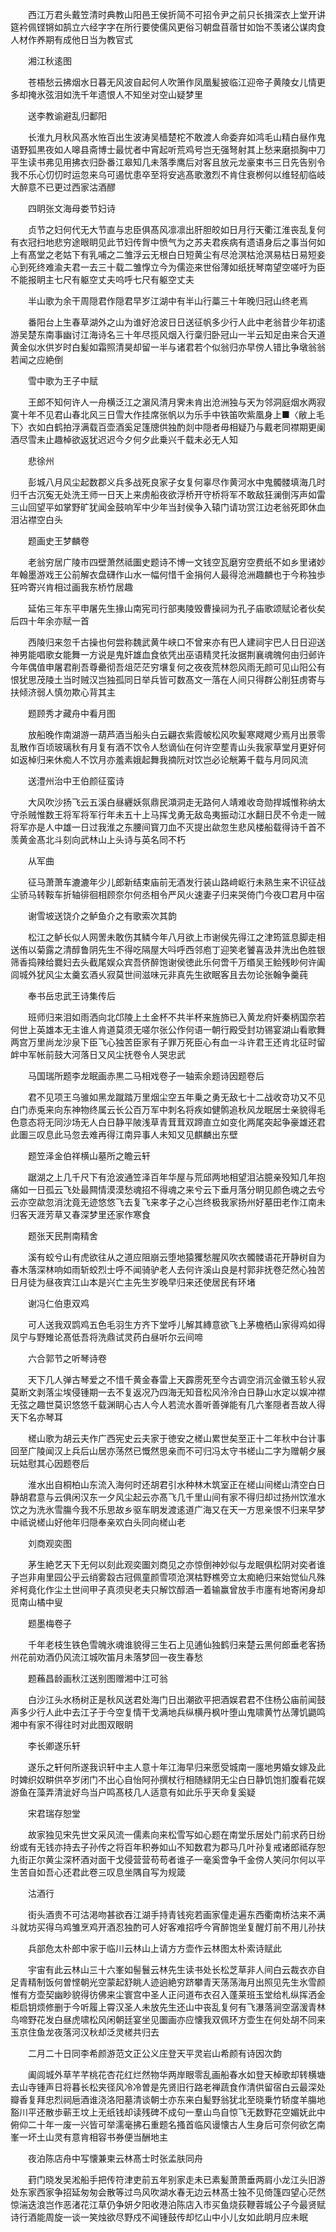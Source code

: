 <!-- { "loadSidebar": true } -->
　　西江万君头戴笠清时典教山阳邑王侯折简不可招令尹之前只长揖深衣上堂开讲筵衿佩铿锵如鹄立六经字字在所行要使儒风更俗习朝盘苜蓿甘如饴不羡诸公谋肉食人材作养期有成他日当为教官式

　　湘江秋逺图

　　苍梧愁云拂烟水日暮无风波自起何人吹箫作凤凰髪披临江迎帝子黄陵女儿情更多却掩氷弦泪如洗千年遗恨人不知坐对空山疑梦里

　　送李教谕避乱归鄱阳

　　长淮九月秋风髙水恠百出生波涛吴樯楚柁不敢渡人命委弃如鸿毛山精白昼作鬼语野狐黒夜如人嗥县斋博士最忧者中宵起听荒鸡号岂无强弩射其上愁来磨损胸中刀平生读书弗见用拂衣归卧番江皋知几未落季鹰后对客且放元龙豪束书三日先告别令我不乐心忉忉时运忽来乌可遏忧患卒至将安逃髙歌激烈不肯住衰栁何以维轻舠临岐大醉意不已更过西家沽酒醪

　　四眀张文海母娄节妇诗

　　贞节之妇何代无大节直与忠臣俱髙风凛凛出肝胆皎如日月行天衢江淮丧乱复何有衣冠扫地悲穷途眼眀见此节妇传胷中愤气为之苏夫君疾病有遗语身后之事当何如上有髙堂之老姑下有乳哺之二雏浮云无根白日短黄尘有尽沧溟枯沧溟易枯日易短妾心到死终难渝夫君一去三十载二雏惸立今为儒迩来世俗薄如纸抚琴南望空嗟吁为臣不能报眀主七尺有躯空丈夫呜呼七尺有躯空丈夫

　　半山歌为余干周隠君作隠君早岁江湖中有半山行藁三十年晚归冠山终老焉

　　番阳台上生春草湖外之山为谁好沧波日日送征帆多少行人此中老翁昔少年初逺游吴楚东南事幽讨江海诗名三十年尽揽风烟入行稾归卧冠山一半云知足由来合天道黄金似水供岁时白髪如霜照清昊却留一半与诸君若个似翁归亦早傍人错比争墩翁翁若闻之应絶倒

　　雪中歌为王子中赋

　　王郎不知何许人一舟横泛江之濵风清月霁未肯出沧洲独与天为邻洞庭烟水两寂寞十年不见君山春北风三日雪大作挂席张帆以为乐手中铁笛吹紫凰身上■〈敝上毛下〉衣如白鹤拍浮满载百壶酒奚足篷牕供独酌剡中隠者毋相疑乃与戴老同襟期更阑酒尽雪未止趣棹欲返犹迟迟今夕何夕此乗兴千载未必无人知

　　悲徐州

　　彭城八月风尘起数郡义兵多战死良家子女复何辜尽作黄河水中鬼髑髅填海几时归千古沉寃无处洗王师一日天上来虏船夜欲浮桥开守桥将军不敢敌狂澜倒泻声如雷三山回望平如掌野旷犹闻金鼓响军中少年当封侯争入辕门请功赏江边老翁死即休血泪沾襟空白头

　　题画史王梦麟卷

　　老翁穷居广陵市四壁萧然祗圗史题诗不博一文钱空瓦磨穷空费纸不如乡里诸妙年翰墨游戏王公前解衣盘礴作山水一幅何惜千金捐何人最得沧洲趣麟也于今称独歩狂吟寄兴肯相过画我东桥竹居趣

　　延佑三年东平申屠先生掾山南宪司行部夷陵毁曹操祠为孔子庙歌颂赋论者伙矣后四十年余亦赋一首

　　西陵归来忽千古操也何尝称魏武黄牛峡口不曾来亦有巴人建祠宇巴人日日迎送神男能唱歌女能舞一方说是鬼奸雄血食依凭出巫语精灵托汝据荆襄魂魄何由归邺许今年偶值申屠君削吾尊罍彻吾俎茫茫穷壤复何之夜夜荒林怨风雨无颜可见山阳公有恨犹思茂陵土当时贼汉岂独孤同日举兵皆可数髙文一落在人间只得群公削狂虏寄与扶倾济弱人慎勿欺心背其主

　　题顾秀才藏舟中看月图

　　放船晚作南湖游一葫芦酒当船头白云翩衣紫霞帔松风吹髪寒飕飕少焉月出景零乱散作百顷玻璃秋有月复有酒不饮令人愁谪仙在何许空塟青山头我家草堂月更好何如返棹归来休痴人不饮月亦羞素娥起舞我摘阮对饮岂必论觥筹千载与月同风流

　　送澧州治中王伯颜征蛮诗

　　大风吹沙扬飞云五溪白昼纒妖氛鼎民澒洞走无路何人靖难收竒勋捍城惟称纳太守杀贼惟数王将军将军行年未五十上马挥戈勇无敌岛夷振动江水翻日昃不令走一贼将军亦是人中雄一日过我淮之东腰间寳刀血不灭提出歘忽生悲风楼船载得诗千首不羡黄金髙北斗刻向武林山上头诗与英名同不朽

　　从军曲

　　征马萧萧车漉漉年少儿郎新结束庙前无酒发行装山路﨑岖行未熟生来不识征战尘骄马转鞍车折轴徘徊相顾奈尔何丞相令严风火速妻子归来哭倚门今夜□君月中宿

　　谢雪坡送饶介之鲈鱼介之有歌索次其韵

　　松江之鲈长似人网罟未敢伤其鳞今年八月欲上市谢侯先得江之津筠篮息脚走相送侑以菊露之清醇鲁阴先生不得吃隔屋大呌呼西邻庖丁迎笑老饕喜汲井洗出色胜银筛香捣辣给爨妇去头截尾娱众宾吾侪醉饱谢侯徳此乐何啻千万缗吴王鲙残眇何许阖闾城外犹风尘太羹玄酒乆寂莫世间滋味元非真先生欲眠客且去勿论张翰争羹莼

　　奉书岳忠武王诗集传后

　　班师归来泪如雨洒向北邙陵上土金杯不共半杯来旌斾已入黄龙府奸秦柄国奈若何世上英雄本无主谁人肯道莫须无嗟尔张公作何语一朝行殿受封功锡宴湖山看歌舞两宫万里尚龙沙泉下臣飞心独苦臣家有子罪万死臣心有血一斗许君王还肯北征时留衅中军帐前鼓大河落日又风尘抚卷令人哭忠武

　　马国瑞所题李龙眠画赤黒二马相戏卷子一轴索余题诗因题卷后

　　君不见项王乌骓如黑龙蹴踏万里烟尘空五年乗之勇无敌七十二战收竒功又不见白门赤兎来向东神物终属云长公百万军中刺名将疾如健鹘追秋风龙眠居士亲貌得毛色意态将无同沙场无人白日静平陂浅草青茸茸双蹄直立如变化两尾突起争豪雄还君此圗三叹息此马忽去难再得江南异事人未知又见麒麟出东壁

　　题笠泽金伯祥横山墓所之瞻云轩

　　踞湖之上几千尺下有沧波通笠泽百年华屋与荒邱两地相望泪沾臆亲殁知几年抱痛如一日孤云飞处最闗情漠漠愁魂招不得魂之来兮云下垂月落分眀见颜色魂之去兮云亦空歘忽消沈竟无迹悠悠飞去复飞来孝子之心岂终极我家扬州好墓田老作江南未归客天涯芳草又春深梦里还家作寒食

　　题张天民荆南精舍

　　溪有蛟兮山有虎欲往从之道应阻崩云堕地猿玃愁腥风吹衣髑髅语花开静树自为春木落深林响如雨斩蛟烈士呼不闻骑驴老人去何许溪山良是村郭非抚卷茫然心独苦日月徒为昼夜宾江山本是兴亡主先生岁晚早归来还使居民有环堵

　　谢冯仁伯恵双鸡

　　可人送我双鹍鸡五色毛羽生方齐下堂呼儿解其縳意欲飞上茅檐栖山家得鸡如得凤宁与野雉论髙低吾将洗鼎试灵药白昼听尔云间啼

　　六合郭节之听琴诗卷

　　天下几人弹古琴爱之不惜千黄金春雷上天霹雳死至今古调空消沉金徽玉轸乆寂莫断文剥落尘埃侵锺期一去不复返况乃四海无知音松风泠泠白日静山水定以娱冲襟无弦之趣世莫识悠悠千载渊眀心古人今人若流水善听善弹能有几六峯隠者吾故人得天下名亦琴耳

　　槎山歌为胡云夫作广西宪史云夫家于徳安之槎山累世矣至正十二年秋中台计事回至广陵闻汉上兵后山居亦荡然已慨然思亲而不可归冯太守书槎山二字为赠朝夕展玩姑慰其心因题卷后

　　淮水出自桐柏山东流入海何时还胡君引水种林木筑室正在槎山间槎山清空白日静胡君意与云俱闲汉东一夕风尘起云亦髙飞几千里山间有家不得归却过扬州饮淮水饮之为洗氷雪膓今我不乐思故乡驱车眀发渡逺道广海又在天一方思亲恨不归来早梦中祗说槎山好他年归隠奉亲欢白头同向槎山老

　　刘商观奕图

　　茅生絶艺天下无何以刻此观奕圗刘商见之亦惊倒神妙似与龙眠俱松阴对奕者谁子岂非甪里园公乎云绡雾縠古冠佩童颜雪项沧溟枯野樵旁立太痴絶归来始觉仙凡殊斧柯竟化作尘土世间甲子真须臾老夫只解饮醇酒一着输赢曾放手市廛有地寄闲身却觅南山橘中叟

　　题墨梅卷子

　　千年老枝生铁色雪魄氷魂谁貌得三生石上见逋仙独鹤归来楚云黑何郎垂老客扬州花前劝酒仍风流江城吹笛月未落梦回一夜生春愁

　　题蘓昌龄画秋江送别图赠湘中江可翁

　　白沙江头水杨树正是秋风送君处海门日出潮欲平把酒娱君君不住杨公庙前闻鼓声多少行人此中去江子于今空复情干戈满地兵纵横丹枫叶堕山鬼啸黄竹丛薄饥鼯鸣湘中有家不得往时对此图双眼眀

　　李长卿遂乐轩

　　遂乐之轩何所遂我识轩中主人意十年江海早归来愿受城南一廛地男婚女嫁及此时婢织奴畊供卒岁闭门不出心自怡阿孙撰杖行相随緑阴无尘白日静饥饱扪腹看花娱游鱼在藻弄清泚好鸟当户鸣髙枝几人适意有如此乐乎天命复奚疑

　　宋君瑞存恕堂

　　故家独见宋先世文采风流一儒素向来松雪写如心题在南堂乐居处门前求药日纷纷或有无钱亦持去子孙传之将百年积券如山不知数君为郡马几叶孙复戒诸郎祗存恕九街正尔黄尘深杯酒对面干戈侵营营苟苟者谁子一毫奚啻争千金傍人笑问尔何以平生苦自如吾心还君此卷三叹息坐隅自写为规箴

　　沽酒行

　　街头酒贵不可沽渇吻甚欲吞江湖手持青钱宛若画家僮走遍东西衢南桥沽来不满斗就坊买得乌鸡雏烹鸡开酒忍独酌可人好客难招呼今宵醉饱坐复醒灯前不用儿孙扶

　　兵部危太朴郎中家于临川云林山上请方方壶作云林图太朴索诗赋此

　　宇宙有此云林山三十六峯如髻鬟云林先生读书处长松芝草非人间白云裁衣亦自足青精制饭何曽悭朝光空蒙起舒眺人迹逈絶穷跻攀青天荡荡海月出照见先生氷雪颜惟有方壶契幽眇貌得彷佛来尘寰宫中圣人正问道布衣召入蓬莱班玉堂给札纵挥洒金柜启钥烦修删于今听履上霄汉圣人未放先生还山中丧乱复何有飞瀑落涧空潺湲青林鸟啼野花发白昼虎啸松风闲朝廷宴坐见圗画亦应懐我双佩环方壶生在何处胡不同来玉京住鱼龙夜落河汉秋却泛灵槎共归去

　　二月二十日同李希颜游范文正公义庄登天平灵岩山希颜有诗因次韵

　　阖闾城外草芊芊桃花杏花红烂然物华两岸眼零乱画船春水如登天棹歌却转横塘去山寺锺声日将暮长松夹径风冷冷曽是先贤旧行路老禅蔬食作清供留宿白云最深处瓣香复拜忠烈祠巵酒谁浇洛阳墓清谈朝士亦东来白髪野翁犹北至晓乗竹轿度羊膓地豁川平还散歩蕲王坟上无纸钱却读残碑不成句一羣山鸟自惊飞无数野花空媚妩此中俯仰二十年一废一兴皆可举濡毫拂石重题名搔首临风谩懐古人生身后可奈何欲乞南峯一坏土山灵有意肯相容书券便当酬地主

　　夜泊陈店舟中写懐兼柬云林髙士时张孟肤同舟

　　葑门晓发吴淞船手把传符津吏前五年别家走未已素髪萧萧垂两肩小龙江头旧游处东家西家争招延匆匆会散等过鸟风吹湖水春无边云林髙士独不见倚篷四望心茫然惊湍迭浪岂作恶渚花江草仍争妍夕阳收港泊陈店入市买鱼烧荻鞭蓉城公子今最贤赋诗行酒能周旋一谈一笑烛欲尽野戍不闻锺鼓传却忆山中小儿女如此眀月应未眠


